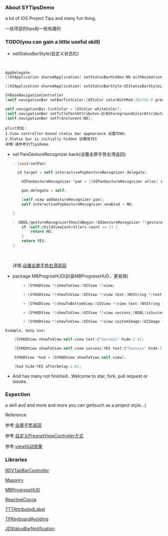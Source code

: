 ### About SYTipsDemo

a lot of iOS Project Tips and many fun thing.

一些项目的tips和一些有趣的

### TODO(you can gain a little useful skill)

- setStatusBarStyle(自定义状态栏) </br>
  
  ​

``` objective-c
AppDelegate
[[UIApplication sharedApplication] setStatusBarHidden:NO withAnimation:UIStatusBarAnimationFade];

[[UIApplication sharedApplication] setStatusBarStyle:UIStatusBarStyleLightContent animated:NO];

SYBaseNavigationController
[self.navigationBar setBarTintColor:[UIColor colorWithRed:20/255.0 green:155/255.0 blue:213/255.0 alpha:1.0]];

self.navigationBar.tintColor = [UIColor whiteColor];
[self.navigationBar setTitleTextAttributes:@{NSForegroundColorAttributeName:[UIColor whiteColor]}];
[self.navigationBar setTranslucent:NO];    
```

``` 
plist添加：
1.View controller-based status bar appearance 设置为NO;
2.Status bar is initially hidden 设置成YES
详情:请参考SYTipsDemo
```

- set PanGestureRecognizer back(设置全屏手势右滑返回) 
  
  ``` objective-c
  - (void)setPan{
  
  	id target = self.interactivePopGestureRecognizer.delegate;
  
      UIPanGestureRecognizer *pan = [[UIPanGestureRecognizer alloc] initWithTarget:target action:@selector(handleNavigationTransition:)];
  
      pan.delegate = self;
  
      [self.view addGestureRecognizer:pan];
      self.interactivePopGestureRecognizer.enabled = NO;
  
  }
  
  - (BOOL)gestureRecognizerShouldBegin:(UIGestureRecognizer *)gestureRecognizer{
      if (self.childViewControllers.count == 1) {
          return NO;
      }
      return YES;
  }
  
  ```
  
  ​
  
   详情:<a href = "https://github.com/sauchye/SYTipsDemo/blob/master/SYTipsDemo/Base/SYBaseNavigationController.m">设置全屏手势右滑返回</a>
  
- package MBProgrssHUD(封装MBProgressHUD，更易用)<br/>

``` objective-c
		+ (SYHUDView *)showToView:(UIView *)view;

		+ (SYHUDView *)showToView:(UIView *)view text:(NSString *)text hide:(NSTimeInterval)time;

		+ (SYHUDView *)showToBottomView:(UIView *)view text:(NSString *)text hide:(NSTimeInterval)time;

		+ (SYHUDView *)showToView:(UIView *)view success:(BOOL)isSuccess  text:(NSString *)text hide:(NSTimeInterval)time;

		+ (SYHUDView *)showToView:(UIView *)view customImage:(UIImage *)image text:(NSString *)text hide:(NSTimeInterval)time;	

```



	Example, easy use:

``` objective-c
	[SYHUDView showToView:self.view text:@"Success" hide:2.0];

	[SYHUDView showToView:self.view success:YES text:@"Success" hide:2.0];

	SYHUDView *hud = [SYHUDView showToView:self.view];

	[hud hide:YES afterDelay:2.0]; 

```

- And has many not finished…Welcome to star, fork, pull request or issues.

### Expection

a skill and and more and more you can get(such as a project style...)

Reference

参考:<a href = "http://www.jianshu.com/p/bc85a3d37519">全屏手势返回</a>

参考:<a href = "http://onevcat.com/2013/10/vc-transition-in-ios7/">自定义PresnetViewController方式</a>

参考:<a href = "http://old.code4app.com/ios/WHMShakeTextField/5248f6716803faa614000000">view抖动效果</a>

### Libraries

<a href="https://github.com/robbdimitrov/RDVTabBarController">RDVTabBarController</a>

<a href="https://github.com/SnapKit/Masonry">Masonry</a>

<a href="https://github.com/jdg/MBProgressHUD">MBProgressHUD</a>

<a href="https://github.com/ReactiveCocoa/ReactiveCocoa">ReactiveCocoa</a>

<a href="https://github.com/TTTAttributedLabel/TTTAttributedLabel">TTTAttributedLabel</a>

<a href="https://github.com/michaeltyson/TPKeyboardAvoiding">TPKeyboardAvoiding</a></br>

<a href="https://github.com/jaydee3/JDStatusBarNotification">JDStatusBarNotification</a>